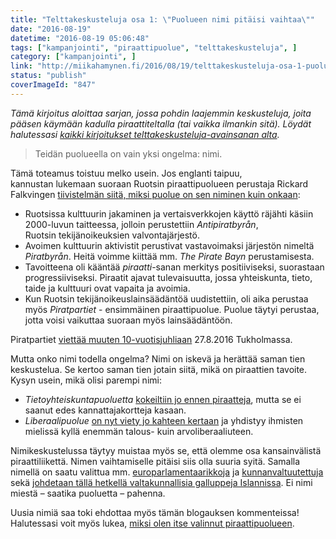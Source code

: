 ```yaml
---
title: "Telttakeskusteluja osa 1: \"Puolueen nimi pitäisi vaihtaa\""
date: "2016-08-19"
datetime: "2016-08-19 05:06:48"
tags: ["kampanjointi", "piraattipuolue", "telttakeskusteluja", ]
category: ["kampanjointi", ]
link: "http://miikahamynen.fi/2016/08/19/telttakeskusteluja-osa-1-puolueen-nimi-pitaisi-vaihtaa/"
status: "publish"
coverImageId: "847"
---
```


_Tämä kirjoitus aloittaa sarjan, jossa pohdin laajemmin keskusteluja, joita pääsen käymään kadulla piraattiteltalla (tai vaikka ilmankin sitä). Löydät halutessasi [kaikki kirjoitukset telttakeskusteluja-avainsanan alta](/tag/telttakeskusteluja/)._

> Teidän puolueella on vain yksi ongelma: nimi.

Tämä toteamus toistuu melko usein. Jos englanti taipuu, kannustan lukemaan suoraan Ruotsin piraattipuolueen perustaja Rickard Falkvingen [tiivistelmän siitä, miksi puolue on sen niminen kuin onkaan](http://falkvinge.net/2011/02/20/why-the-name-pirate-party/):

- Ruotsissa kulttuurin jakaminen ja vertaisverkkojen käyttö räjähti käsiin 2000-luvun taitteessa, jolloin perustettiin _Antipiratbyrån_, Ruotsin tekijänoikeuksien valvontajärjestö.
- Avoimen kulttuurin aktivistit perustivat vastavoimaksi järjestön nimeltä _Piratbyrån_. Heitä voimme kiittää mm. _The Pirate Bayn_ perustamisesta.
- Tavoitteena oli kääntää _piraatti_\-sanan merkitys positiiviseksi, suorastaan progressiiviseksi. Piraatit ajavat tulevaisuutta, jossa yhteiskunta, tieto, taide ja kulttuuri ovat vapaita ja avoimia.
- Kun Ruotsin tekijänoikeuslainsäädäntöä uudistettiin, oli aika perustaa myös _Piratpartiet_ - ensimmäinen piraattipuolue. Puolue täytyi perustaa, jotta voisi vaikuttaa suoraan myös lainsäädäntöön.

Piratpartiet [viettää muuten 10-vuotisjuhliaan](http://crowdfunding.piratpartiet.se/?v=f003c44deab6) 27.8.2016 Tukholmassa.

Mutta onko nimi todella ongelma? Nimi on iskevä ja herättää saman tien keskustelua. Se kertoo saman tien jotain siitä, mikä on piraattien tavoite. Kysyn usein, mikä olisi parempi nimi:

- _Tietoyhteiskuntapuoluetta_ [kokeiltiin jo ennen piraatteja](https://fi.wikipedia.org/wiki/Tietoyhteiskuntapuolue), mutta se ei saanut edes kannattajakortteja kasaan.
- _Liberaalipuolue_ [on nyt viety jo kahteen kertaan](http://yle.fi/uutiset/viskipuolue_muuttaa_nimensa_sittenkin__sanaan_liberaali_ei_voi_saada_yksinoikeutta/8978656) ja yhdistyy ihmisten mielissä kyllä enemmän talous- kuin arvoliberaaliuteen.

Nimikeskustelussa täytyy muistaa myös se, että olemme osa kansainvälistä piraattiliikettä. Nimen vaihtamiselle pitäisi siis olla suuria syitä. Samalla nimellä on saatu valittua mm. [europarlamentaarikkoja](http://www.csmonitor.com/World/Passcode/2016/0806/The-political-iconoclast-at-the-center-of-Europe-s-tech-policy-debate) ja [kunnanvaltuutettuja](https://torrentfreak.com/pirates-become-biggest-political-party-in-local-czech-election-141015/) sekä [johdetaan tällä hetkellä valtakunnallisia galluppeja Islannissa](http://yle.fi/uutiset/kyselyt_piraattipuolue_saattaa_muodostaa_islannin_seuraavan_hallituksen/9092861). Ei nimi miestä – saatika puoluetta – pahenna.

Uusia nimiä saa toki ehdottaa myös tämän blogauksen kommenteissa! Halutessasi voit myös lukea, [miksi olen itse valinnut piraattipuolueen](http://miikahamynen.fi/2015/04/10/miksi-piraattipuolue/).
